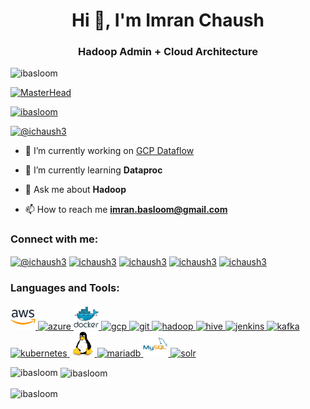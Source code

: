 <h1 align="center">Hi 👋, I'm Imran Chaush</h1>
<h3 align="center">Hadoop Admin + Cloud Architecture</h3>



<p align="left"> <img src="https://komarev.com/ghpvc/?username=ibasloom&label=Profile%20views&color=0e75b6&style=flat" alt="ibasloom" /> </p>

[![MasterHead](https://github.com/ibasloom/ibasloom/blob/main/image/banar.gif)](https://github.com/ibasloom/ibasloom/blob/main/image/banar.gif)

<p align="left"> <a href="https://github.com/ryo-ma/github-profile-trophy"><img src="https://github-profile-trophy.vercel.app/?username=ibasloom" alt="ibasloom" /></a> </p>

<p align="left"> <a href="https://twitter.com/@ichaush3" target="blank"><img src="https://img.shields.io/twitter/follow/@ichaush3?logo=twitter&style=for-the-badge" alt="@ichaush3" /></a> </p>

- 🔭 I’m currently working on [GCP Dataflow](https://github.com/ibasloom/GCP-Dataflow)

- 🌱 I’m currently learning **Dataproc**

- 💬 Ask me about **Hadoop**

- 📫 How to reach me **imran.basloom@gmail.com**

<h3 align="left">Connect with me:</h3>
<p align="left">
<a href="https://twitter.com/@ichaush3" target="blank"><img align="center" src="https://raw.githubusercontent.com/rahuldkjain/github-profile-readme-generator/master/src/images/icons/Social/twitter.svg" alt="@ichaush3" height="30" width="40" /></a>
<a href="https://linkedin.com/in/ichaush3" target="blank"><img align="center" src="https://raw.githubusercontent.com/rahuldkjain/github-profile-readme-generator/master/src/images/icons/Social/linked-in-alt.svg" alt="ichaush3" height="30" width="40" /></a>
<a href="https://fb.com/ichaush3" target="blank"><img align="center" src="https://raw.githubusercontent.com/rahuldkjain/github-profile-readme-generator/master/src/images/icons/Social/facebook.svg" alt="ichaush3" height="30" width="40" /></a>
<a href="https://instagram.com/ichaush3" target="blank"><img align="center" src="https://raw.githubusercontent.com/rahuldkjain/github-profile-readme-generator/master/src/images/icons/Social/instagram.svg" alt="ichaush3" height="30" width="40" /></a>
<a href="https://www.youtube.com/ichaush3" target="blank"><img align="center" src="https://raw.githubusercontent.com/rahuldkjain/github-profile-readme-generator/master/src/images/icons/Social/youtube.svg" alt="ichaush3" height="30" width="40" /></a>
</p>

<h3 align="left">Languages and Tools:</h3>
<p align="left"> <a href="https://aws.amazon.com" target="_blank" rel="noreferrer"> <img src="https://raw.githubusercontent.com/devicons/devicon/master/icons/amazonwebservices/amazonwebservices-original-wordmark.svg" alt="aws" width="40" height="40"/> </a> <a href="https://azure.microsoft.com/en-in/" target="_blank" rel="noreferrer"> <img src="https://www.vectorlogo.zone/logos/microsoft_azure/microsoft_azure-icon.svg" alt="azure" width="40" height="40"/> </a> <a href="https://www.docker.com/" target="_blank" rel="noreferrer"> <img src="https://raw.githubusercontent.com/devicons/devicon/master/icons/docker/docker-original-wordmark.svg" alt="docker" width="40" height="40"/> </a> <a href="https://cloud.google.com" target="_blank" rel="noreferrer"> <img src="https://www.vectorlogo.zone/logos/google_cloud/google_cloud-icon.svg" alt="gcp" width="40" height="40"/> </a> <a href="https://git-scm.com/" target="_blank" rel="noreferrer"> <img src="https://www.vectorlogo.zone/logos/git-scm/git-scm-icon.svg" alt="git" width="40" height="40"/> </a> <a href="https://hadoop.apache.org/" target="_blank" rel="noreferrer"> <img src="https://www.vectorlogo.zone/logos/apache_hadoop/apache_hadoop-icon.svg" alt="hadoop" width="40" height="40"/> </a> <a href="https://hive.apache.org/" target="_blank" rel="noreferrer"> <img src="https://www.vectorlogo.zone/logos/apache_hive/apache_hive-icon.svg" alt="hive" width="40" height="40"/> </a> <a href="https://www.jenkins.io" target="_blank" rel="noreferrer"> <img src="https://www.vectorlogo.zone/logos/jenkins/jenkins-icon.svg" alt="jenkins" width="40" height="40"/> </a> <a href="https://kafka.apache.org/" target="_blank" rel="noreferrer"> <img src="https://www.vectorlogo.zone/logos/apache_kafka/apache_kafka-icon.svg" alt="kafka" width="40" height="40"/> </a> <a href="https://kubernetes.io" target="_blank" rel="noreferrer"> <img src="https://www.vectorlogo.zone/logos/kubernetes/kubernetes-icon.svg" alt="kubernetes" width="40" height="40"/> </a> <a href="https://www.linux.org/" target="_blank" rel="noreferrer"> <img src="https://raw.githubusercontent.com/devicons/devicon/master/icons/linux/linux-original.svg" alt="linux" width="40" height="40"/> </a> <a href="https://mariadb.org/" target="_blank" rel="noreferrer"> <img src="https://www.vectorlogo.zone/logos/mariadb/mariadb-icon.svg" alt="mariadb" width="40" height="40"/> </a> <a href="https://www.mysql.com/" target="_blank" rel="noreferrer"> <img src="https://raw.githubusercontent.com/devicons/devicon/master/icons/mysql/mysql-original-wordmark.svg" alt="mysql" width="40" height="40"/> </a> <a href="https://lucene.apache.org/solr/" target="_blank" rel="noreferrer"> <img src="https://www.vectorlogo.zone/logos/apache_solr/apache_solr-icon.svg" alt="solr" width="40" height="40"/> </a> </p>

<p><img align="left" src="https://github-readme-stats.vercel.app/api/top-langs?username=ibasloom&show_icons=true&locale=en&layout=compact" alt="ibasloom" /></p>

<p>&nbsp;<img align="center" src="https://github-readme-stats.vercel.app/api?username=ibasloom&show_icons=true&locale=en" alt="ibasloom" /></p>

<p><img align="center" src="https://github-readme-streak-stats.herokuapp.com/?user=ibasloom&" alt="ibasloom" /></p>
